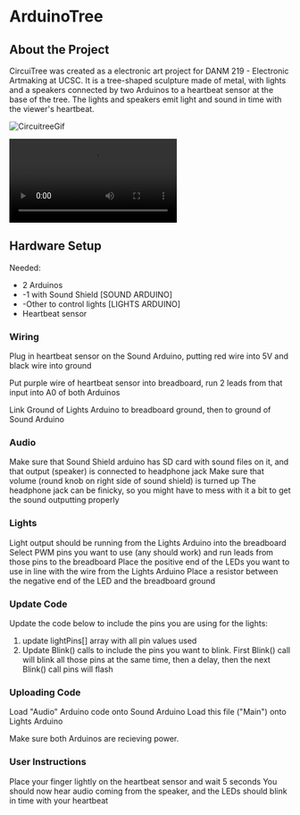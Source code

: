 # ArduinoTree

## About the Project
CircuiTree was created as a electronic art project for DANM 219 - Electronic Artmaking at UCSC. It is a tree-shaped sculpture made of metal, with lights and a speakers connected by two Arduinos to a heartbeat sensor at the base of the tree. The lights and speakers emit light and sound in time with the viewer's heartbeat. 

![CircuitreeGif](http://www.devi-a.com/images/CircuitreeGif.gif)

![See the Video](http://www.devi-a.com/images/CircuitreeDemo.mp4)


## Hardware Setup
Needed: 
 *  2 Arduinos 
 *    -1 with Sound Shield [SOUND ARDUINO]
 *    -Other to control lights [LIGHTS ARDUINO]
 *  Heartbeat sensor
 
### Wiring 
Plug in heartbeat sensor on the Sound Arduino, putting red wire into 5V and black wire into ground
  
Put purple wire of heartbeat sensor into breadboard, run 2 leads from that input into A0 of both Arduinos
  
Link Ground of Lights Arduino to breadboard ground, then to ground of Sound Arduino
 
### Audio
Make sure that Sound Shield arduino has SD card with sound files on it, and that output (speaker) is connected to headphone jack
Make sure that volume (round knob on right side of sound shield) is turned up
The headphone jack can be finicky, so you might have to mess with it a bit to get the sound outputting properly
 
### Lights
Light output should be running from the Lights Arduino into the breadboard
Select PWM pins you want to use (any should work) and run leads from those pins to the breadboard
Place the positive end of the LEDs you want to use in line with the wire from the Lights Arduino
Place a resistor between the negative end of the LED and the breadboard ground

### Update Code
Update the code below to include the pins you are using for the lights: 
1) update lightPins[] array with all pin values used
2) Update Blink() calls to include the pins you want to blink. 
First Blink() call will blink all those pins at the same time, then a delay, then the next Blink() call pins will flash

### Uploading Code 
Load "Audio" Arduino code onto Sound Arduino
Load this file ("Main") onto Lights Arduino

Make sure both Arduinos are recieving power.

### User Instructions
Place your finger lightly on the heartbeat sensor and wait 5 seconds
You should now hear audio coming from the speaker, and the LEDs should blink in time with your heartbeat
